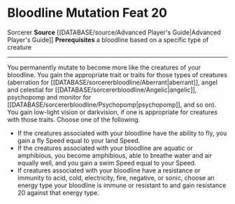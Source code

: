﻿---
feat: Bloodline Mutation
id: '1832'
level: '20'
name: Bloodline Mutation
prerequisite: a bloodline based on a specific type of creature
rarity: Common
source: '[[DATABASE/source/Advanced Player''s Guide|Advanced Player''s Guide]]'
trait:
- '[[DATABASE/trait/Sorcerer|Sorcerer]]'
type: Feat

---
# Bloodline Mutation <span class="item-type">Feat 20</span>

<span class="item-trait">Sorcerer</span>
**Source** [[DATABASE/source/Advanced Player's Guide|Advanced Player's Guide]] 
**Prerequisites** a bloodline based on a specific type of creature

---
You permanently mutate to become more like the creatures of your bloodline. You gain the appropriate trait or traits for those types of creatures (aberration for [[DATABASE/sorcererbloodline/Aberrant|aberrant]], angel and celestial for [[DATABASE/sorcererbloodline/Angelic|angelic]], psychopomp and monitor for [[DATABASE/sorcererbloodline/Psychopomp|psychopomp]], and so on). You gain low-light vision or darkvision, if one is appropriate for creatures with those traits. Choose one of the following.

* If the creatures associated with your bloodline have the ability to fly, you gain a fly Speed equal to your land Speed.
* If the creatures associated with your bloodline are aquatic or amphibious, you become amphibious, able to breathe water and air equally well, and you gain a swim Speed equal to your Speed.
* If creatures associated with your bloodline have a resistance or immunity to acid, cold, electricity, fire, negative, or sonic, choose an energy type your bloodline is immune or resistant to and gain resistance 20 against that energy type.